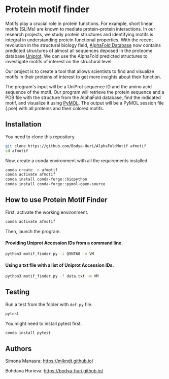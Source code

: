 # Protein motif finder

Motifs play a crucial role in protein functions. For example, short linear motifs (SLiMs) are known to mediate protein–protein interactions. In our research projects, we study protein structures and identifying motifs is integral in understanding protein functional properties. With the recent revolution in the structural biology field, [AlphaFold Database](https://alphafold.ebi.ac.uk/) now contains predicted structures of almost all sequences deposed in the proteome database [Uniprot](https://www.uniprot.org/). We can use the AlphaFold predicted structures to investigate motifs of interest on the structural level.

Our project is to create a tool that allows scientists to find and visualize motifs in their proteins of interest to get more insights about their function. 

The program's input will be a UniProt sequence ID and the amino acid sequence of the motif. 
Our program will retrieve the protein sequence and a PDB file with the structure from the AlphaFold database, find the indicated motif, and visualize it using [PyMOL](https://pymol.org/2/).
The output will be a PyMOL session file (.pse) with all proteins and their colored motifs.

## Installation

You need to clone this repository.
```bash
git clone https://github.com/Bodya-Huri/AlphaFoldMotif afmotif
cd afmotif
```

Now, create a conda environment with all the requirements installed.
```bash
conda create -n afmotif
conda activate afmotif
conda install conda-forge::biopython
conda install conda-forge::pymol-open-source
```

## How to use Protein Motif Finder

First, activate the working environment.
```bash
conda activate afmotif
```

Then, launch the program.

#### Providing Uniprot Accession IDs from a command line.
```bash
python3 motif_finder.py -i Q9NT68 -m VM
```

#### Using a txt file with a list of Uniprot Accession IDs.
```bash
python3 motif_finder.py -f data.txt -m VM
```

## Testing

Run a test from the folder with ```def.py``` file.
```bash
pytest
```

You might need to install pytest first.
```bash
conda install pytest
```

## Authors
Simona Manasra: https://mlkndt.github.io/

Bohdana Hurieva: https://bodya-huri.github.io/

